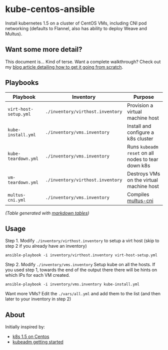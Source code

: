 # kube-centos-ansible

Install kubernetes 1.5 on a cluster of CentOS VMs, including CNI pod networking (defaults to Flannel, also has ability to deploy Weave and Multus).

## Want some more detail?

This document is... Kind of terse. Want a complete walkthrough? Check out my [blog article detailing how to get it going from scratch](http://dougbtv.com/nfvpe/2017/02/16/kubernetes-1.5-centos/).

## Playbooks

| Playbook              | Inventory                        | Purpose                                                         |
|-----------------------|----------------------------------|-----------------------------------------------------------------|
| `virt-host-setup.yml` | `./inventory/virthost.inventory` | Provision a virtual machine host                                |
| `kube-install.yml`    | `./inventory/vms.inventory`      | Install and configure a k8s cluster                             |
| `kube-teardown.yml`   | `./inventory/vms.inventory`      | Runs `kubeadm reset` on all nodes to tear down k8s              |
| `vm-teardown.yml`     | `./inventory/virthost.inventory` | Destroys VMs on the virtual machine host                        |
| `multus-cni.yml`      | `./inventory/vms.inventory`      | Compiles [multus-cni](https://github.com/Intel-Corp/multus-cni) |


*(Table generated with [markdown tables](http://www.tablesgenerator.com/markdown_tables))*

## Usage

Step 1. Modify `./inventory/virthost.inventory` to setup a virt host (skip to step 2 if you already have an inventory)

```
ansible-playbook -i inventory/virthost.inventory virt-host-setup.yml 
```

Step 2. Modify `./inventory/vms.inventory` Setup kube on all the hosts. If you used step 1, towards the end of the output there there will be hints on which IPs for each VM created.

```
ansible-playbook -i inventory/vms.inventory kube-install.yml
```

Want more VMs? Edit the `./vars/all.yml` and add them to the list (and then later to your inventory in step 2)

## About

Initially inspired by:

* [k8s 1.5 on Centos](http://linoxide.com/containers/setup-kubernetes-kubeadm-centos/)
* [kubeadm getting started](https://kubernetes.io/docs/getting-started-guides/kubeadm/)




